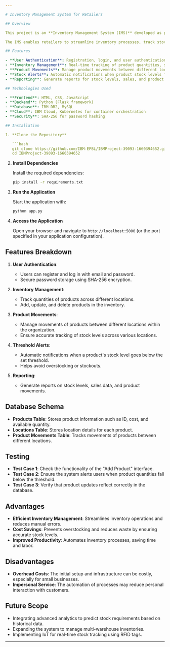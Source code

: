 ```yaml
---

# Inventory Management System for Retailers

## Overview

This project is an **Inventory Management System (IMS)** developed as part of the **IBM-Nalaiya Thiran Project**. The system automates inventory management for retailers by tracking purchases, sales, and stock levels. It is designed to help retailers manage their inventory effectively, reduce overstocking, and ensure that products are available when needed.

The IMS enables retailers to streamline inventory processes, track stock in real time, and generate reports for better decision-making.

## Features

- **User Authentication**: Registration, login, and user authentication through email and password.
- **Inventory Management**: Real-time tracking of product quantities, sales, and stock levels.
- **Product Movements**: Manage product movements between different locations.
- **Stock Alerts**: Automatic notifications when product stock levels fall below predefined thresholds.
- **Reporting**: Generate reports for stock levels, sales, and product movements.

## Technologies Used

- **Frontend**: HTML, CSS, JavaScript
- **Backend**: Python (Flask framework)
- **Database**: IBM DB2, MySQL
- **Cloud**: IBM Cloud, Kubernetes for container orchestration
- **Security**: SHA-256 for password hashing

## Installation

1. **Clone the Repository**

   ```bash
   git clone https://github.com/IBM-EPBL/IBMProject-39093-1660394652.git
   cd IBMProject-39093-1660394652
   ```

2. **Install Dependencies**

   Install the required dependencies:

   ```bash
   pip install -r requirements.txt
   ```

3. **Run the Application**

   Start the application with:

   ```bash
   python app.py
   ```

4. **Access the Application**

   Open your browser and navigate to `http://localhost:5000` (or the port specified in your application configuration).

## Features Breakdown

1. **User Authentication**:
   - Users can register and log in with email and password.
   - Secure password storage using SHA-256 encryption.

2. **Inventory Management**:
   - Track quantities of products across different locations.
   - Add, update, and delete products in the inventory.

3. **Product Movements**:
   - Manage movements of products between different locations within the organization.
   - Ensure accurate tracking of stock levels across various locations.

4. **Threshold Alerts**:
   - Automatic notifications when a product's stock level goes below the set threshold.
   - Helps avoid overstocking or stockouts.

5. **Reporting**:
   - Generate reports on stock levels, sales data, and product movements.

## Database Schema

- **Products Table**: Stores product information such as ID, cost, and available quantity.
- **Locations Table**: Stores location details for each product.
- **Product Movements Table**: Tracks movements of products between different locations.

## Testing

- **Test Case 1**: Check the functionality of the "Add Product" interface.
- **Test Case 2**: Ensure the system alerts users when product quantities fall below the threshold.
- **Test Case 3**: Verify that product updates reflect correctly in the database.

## Advantages

- **Efficient Inventory Management**: Streamlines inventory operations and reduces manual errors.
- **Cost Savings**: Prevents overstocking and reduces waste by ensuring accurate stock levels.
- **Improved Productivity**: Automates inventory processes, saving time and labor.

## Disadvantages

- **Overhead Costs**: The initial setup and infrastructure can be costly, especially for small businesses.
- **Impersonal Service**: The automation of processes may reduce personal interaction with customers.

## Future Scope

- Integrating advanced analytics to predict stock requirements based on historical data.
- Expanding the system to manage multi-warehouse inventories.
- Implementing IoT for real-time stock tracking using RFID tags.

---
```

